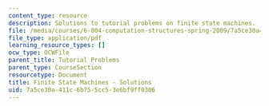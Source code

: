 ```yaml
---
content_type: resource
description: Solutions to tutorial problems on finite state machines.
file: /media/courses/6-004-computation-structures-spring-2009/7a5ce30a411c6b755cc53e6bf9ff0306_MIT6004s09tutor07sol.pdf
file_type: application/pdf
learning_resource_types: []
ocw_type: OCWFile
parent_title: Tutorial Problems
parent_type: CourseSection
resourcetype: Document
title: Finite State Machines - Solutions
uid: 7a5ce30a-411c-6b75-5cc5-3e6bf9ff0306
---
```

